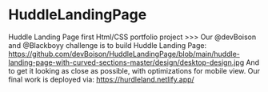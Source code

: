 # HuddleLandingPage
Huddle Landing Page first Html/CSS portfolio project >>> 
Our @devBoison and @Blackboyy challenge is to build  Huddle Landing Page: 
https://github.com/devBoison/HuddleLandingPage/blob/main/huddle-landing-page-with-curved-sections-master/design/desktop-design.jpg 
And to get it looking as close as possible, with optimizations for mobile view.
Our final work is deployed via: https://hurdleland.netlify.app/
